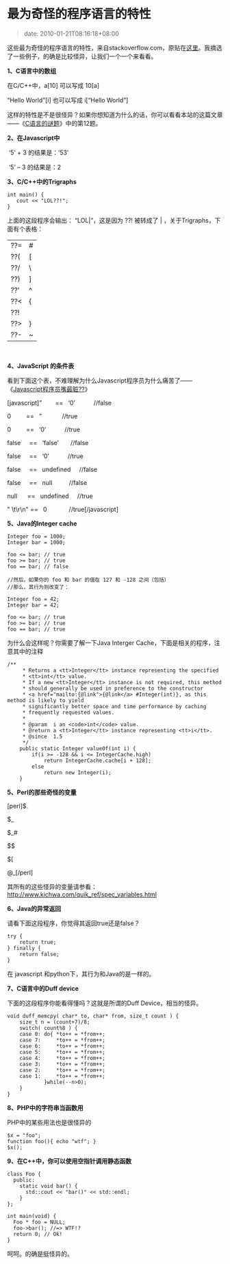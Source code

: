 # 最为奇怪的程序语言的特性
>date: 2010-01-21T08:16:18+08:00


这些最为奇怪的程序语言的特性，来自stackoverflow.com，原贴在[这里](http://stackoverflow.com/questions/1995113?sort=votes&page=1)。我摘选了一些例子，的确是比较怪异，让我们一个一个来看看。 


**1、C语言中的数组** 


在C/C++中，a[10] 可以写成 10[a] 


“Hello World”[i] 也可以写成 i[“Hello World”] 


这样的特性是不是很怪异？如果你想知道为什么的话，你可以看看本站的这篇文章——《[C语言的谜题](/2009/C%E8%AF%AD%E8%A8%80%E7%9A%84%E8%B0%9C%E9%A2%98.md)》中的第12题。 


**2、在Javascript中** 


 ‘5’ + 3 的结果是：’53’  

 ‘5’ – 3 的结果是：2 


**3、C/C++中的Trigraphs** 



```
int main() {
   cout << "LOL??!";
}
```

上面的这段程序会输出： “LOL|”，这是因为 ??! 被转成了 | ，关于Trigraphs，下面有个表格： 





|  |  |
| --- | --- |
| ??= | # |
| ??( | [ |
| ??/ | \ |
| ??) | ] |
| ??’ | ^ |
| ??< | { |
| ??! | | |
| ??> | } |
| ??- | ~ |


  


**4、JavaScript 的条件表** 


看到下面这个表，不难理解为什么Javascript程序员为什么痛苦了——《[Javascript程序员嘴最脏??](/2009/Javascript%E7%A8%8B%E5%BA%8F%E5%91%98%E5%98%B4%E6%9C%80%E8%84%8F%3F%3F.md)》 


[javascript]”        ==   ‘0’           //false  

0         ==   ”            //true  

0         ==   ‘0’           //true  

false     ==   ‘false’       //false  

false     ==   ‘0’           //true  

false     ==   undefined     //false  

false     ==   null          //false  

null      ==   undefined     //true  

" \t\r\n" ==   0             //true[/javascript] 


**5、Java的Integer cache** 



```
Integer foo = 1000;
Integer bar = 1000;
 
foo <= bar; // true
foo >= bar; // true
foo == bar; // false
 
//然后，如果你的 foo 和 bar 的值在 127 和 -128 之间（包括）
//那么，其行为则改变了：
 
Integer foo = 42;
Integer bar = 42;
 
foo <= bar; // true
foo >= bar; // true
foo == bar; // true
```

为什么会这样呢？你需要了解一下Java Interger Cache，下面是相关的程序，注意其中的注释



```
/**
     * Returns a <tt>Integer</tt> instance representing the specified
     * <tt>int</tt> value.
     * If a new <tt>Integer</tt> instance is not required, this method
     * should generally be used in preference to the constructor
     * <a href="mailto:{@link">{@link</a> #Integer(int)}, as this method is likely to yield
     * significantly better space and time performance by caching
     * frequently requested values.
     *
     * @param  i an <code>int</code> value.
     * @return a <tt>Integer</tt> instance representing <tt>i</tt>.
     * @since  1.5
     */
    public static Integer valueOf(int i) {
        if(i >= -128 && i <= IntegerCache.high)
            return IntegerCache.cache[i + 128];
        else
            return new Integer(i);
    }

```

**5、Perl的那些奇怪的变量**


[perl]$.  

$\_  

$\_#  

$$  

$[  

@\_[/perl]


其所有的这些怪异的变量请参看：<http://www.kichwa.com/quik_ref/spec_variables.html> 


**6、Java的异常返回**


请看下面这段程序，你觉得其返回true还是false？



```
try {
    return true;
} finally {
    return false;
}
```

在 javascript 和python下，其行为和Java的是一样的。 


**7、C语言中的Duff device**


下面的这段程序你能看得懂吗？这就是所谓的Duff Device，相当的怪异。



```
void duff_memcpy( char* to, char* from, size_t count ) {
    size_t n = (count+7)/8;
    switch( count%8 ) {
    case 0: do{ *to++ = *from++;
    case 7:     *to++ = *from++;
    case 6:     *to++ = *from++;
    case 5:     *to++ = *from++;
    case 4:     *to++ = *from++;
    case 3:     *to++ = *from++;
    case 2:     *to++ = *from++;
    case 1:     *to++ = *from++;
            }while(--n>0);
    }
} 
```

**8、PHP中的字符串当函数用**


PHP中的某些用法也是很怪异的



```
$x = "foo";
function foo(){ echo "wtf"; }
$x();
```

**9、在C++中，你可以使用空指针调用静态函数**



```
class Foo {
  public:
    static void bar() {
      std::cout << "bar()" << std::endl;
    }
};
 
int main(void) {
  Foo * foo = NULL;
  foo->bar(); //=> WTF!?
  return 0; // Ok!
}
```

呵呵。的确是挺怪异的。


